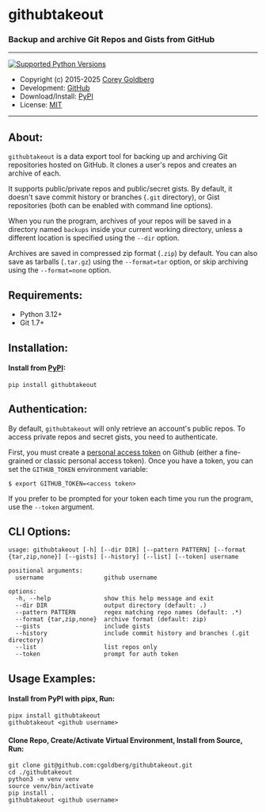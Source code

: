 # githubtakeout

### Backup and archive Git Repos and Gists from GitHub

---

[![Supported Python Versions](https://img.shields.io/pypi/pyversions/githubtakeout)](https://pypi.org/project/githubtakeout)

- Copyright (c) 2015-2025 [Corey Goldberg][github-home]
- Development: [GitHub][github-repo]
- Download/Install: [PyPI][pypi-githubtakeout]
- License: [MIT][mit-license]

----

## About:

`githubtakeout` is a data export tool for backing up and archiving Git
repositories hosted on GitHub. It clones a user's repos and creates an archive
of each.

It supports public/private repos and public/secret gists. By default, it
doesn't save commit history or branches (`.git` directory), or Gist
repositories (both can be enabled with command line options).

When you run the program, archives of your repos will be saved in a directory
named `backups` inside your current working directory, unless a different
location is specified using the `--dir` option.

Archives are saved in compressed zip format (`.zip`) by default. You can also
save as tarballs (`.tar.gz`) using the `--format=tar` option, or skip archiving
using the `--format=none` option.

## Requirements:

- Python 3.12+
- Git 1.7+

## Installation:

#### Install from [PyPI][pypi-githubtakeout]:

```
pip install githubtakeout
```

## Authentication:

By default, `githubtakeout` will only retrieve an account's public repos. To
access private repos and secret gists, you need to authenticate.

First, you must create a [personal access token][github-pat] on Github (either
a fine-grained or classic personal access token). Once you have a token, you
can set the `GITHUB_TOKEN` environment variable:

```
$ export GITHUB_TOKEN=<access token>
```

If you prefer to be prompted for your token each time you run the program, use
the `--token` argument.

## CLI Options:

```
usage: githubtakeout [-h] [--dir DIR] [--pattern PATTERN] [--format {tar,zip,none}] [--gists] [--history] [--list] [--token] username

positional arguments:
  username                 github username

options:
  -h, --help               show this help message and exit
  --dir DIR                output directory (default: .)
  --pattern PATTERN        regex matching repo names (default: .*)
  --format {tar,zip,none}  archive format (default: zip)
  --gists                  include gists
  --history                include commit history and branches (.git directory)
  --list                   list repos only
  --token                  prompt for auth token
```

## Usage Examples:

#### Install from PyPI with pipx, Run:

```
pipx install githubtakeout
githubtakeout <github username>
```

#### Clone Repo, Create/Activate Virtual Environment, Install from Source, Run:

```
git clone git@github.com:cgoldberg/githubtakeout.git
cd ./githubtakeout
python3 -m venv venv
source venv/bin/activate
pip install .
githubtakeout <github username>
```

[github-home]: https://github.com/cgoldberg
[github-repo]: https://github.com/cgoldberg/sudokubot
[github-pat]: https://docs.github.com/en/authentication/keeping-your-account-and-data-secure/managing-your-personal-access-tokens
[pypi-githubtakeout]: https://pypi.org/project/githubtakeout
[mit-license]: https://raw.githubusercontent.com/cgoldberg/githubtakeout/refs/heads/master/LICENSE
